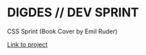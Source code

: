 # DIGDES // DEV SPRINT
CSS Sprint (Book Cover by Emil Ruder)

[Link to project](https://digdes-sprint.vercel.app/)
